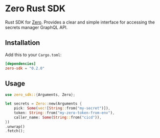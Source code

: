 # Zero Rust SDK
Rust SDK for [Zero](https://tryzero.com). Provides a clear and simple interface for accessing the secrets manager GraphQL API.

## Installation
Add this to your `Cargo.toml`:
```toml
[dependencies]
zero-sdk = "0.2.0"
```

## Usage
```rust
use zero_sdk::{Arguments, Zero};

let secrets = Zero::new(Arguments {
    pick: Some(vec![String::from("my-secret")]),
    token: String::from("my-zero-token-from-env"),
    caller_name: Some(String::from("cicd")),
})
.unwrap()
.fetch();
```
